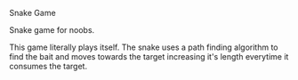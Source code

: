 Snake Game

Snake game for noobs.

This game literally plays itself. The snake uses a path finding algorithm to find the bait and moves towards the target increasing it's length everytime it consumes the target.
